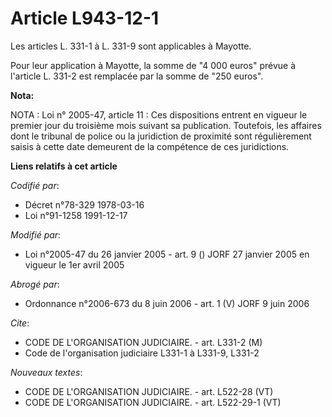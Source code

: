 # Article L943-12-1

Les articles L. 331-1 à L. 331-9 sont applicables à Mayotte.

Pour leur application à Mayotte, la somme de "4 000 euros" prévue à l'article L. 331-2 est remplacée par la somme de "250
euros".

**Nota:**

NOTA : Loi n° 2005-47, article 11 : Ces dispositions entrent en vigueur le premier jour du troisième mois suivant sa
publication. Toutefois, les affaires dont le tribunal de police ou la juridiction de proximité sont régulièrement saisis à
cette date demeurent de la compétence de ces juridictions.

**Liens relatifs à cet article**

_Codifié par_:

  - Décret n°78-329 1978-03-16
  - Loi n°91-1258 1991-12-17

_Modifié par_:

  - Loi n°2005-47 du 26 janvier 2005 - art. 9 () JORF 27 janvier 2005 en vigueur le 1er avril 2005

_Abrogé par_:

  - Ordonnance n°2006-673 du 8 juin 2006 - art. 1 (V) JORF 9 juin 2006

_Cite_:

  - CODE DE L'ORGANISATION JUDICIAIRE. - art. L331-2 (M)
  - Code de l'organisation judiciaire L331-1 à L331-9, L331-2

_Nouveaux textes_:

  - CODE DE L'ORGANISATION JUDICIAIRE. - art. L522-28 (VT)
  - CODE DE L'ORGANISATION JUDICIAIRE. - art. L522-29-1 (VT)
